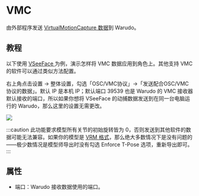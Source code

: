 # VMC

由外部程序发送 [VirtualMotionCapture 数据](https://protocol.vmc.info/english)到 Warudo。

## 教程

以下使用 [VSeeFace ](https://www.vseeface.icu/)为例，演示怎样将 VMC 数据应用到角色上。其他支持 VMC 的软件可以通过类似方法配置。

右上角点击设置 -> 整体设置，勾选「OSC/VMC协议」->「发送配合OSC/VMC协议的数据」。默认 IP 是本机 IP；默认端口 39539 也是 Warudo 的 VMC 接收器默认接收的端口，所以如果你想将 VSeeFace 的动捕数据发送到在同一台电脑运行的 Warudo，那么这里的设置无需更改。

![](/doc-img/zh-vmc-1.webp)

:::caution
此功能要求模型所有关节的初始旋转皆为 0，否则发送到其他软件的数据可能无法兼容。如果你的模型是 [VRM 格式](https://vrm.dev/)，那么绝大多数情况下是没有问题的——极少数情况是模型师导出时没有勾选 Enforce T-Pose 选项，重新导出即可。
:::

## 属性

* 端口：Warudo 接收数据使用的端口。

